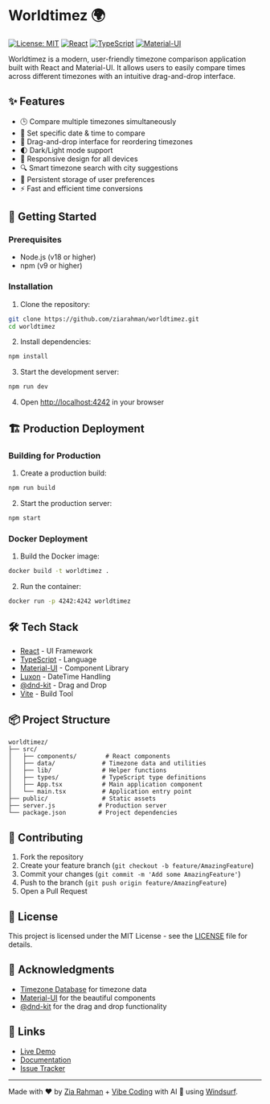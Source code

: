 # Worldtimez 🌍

[![License: MIT](https://img.shields.io/badge/License-MIT-yellow.svg)](https://opensource.org/licenses/MIT)
[![React](https://img.shields.io/badge/React-18.x-blue)](https://reactjs.org/)
[![TypeScript](https://img.shields.io/badge/TypeScript-5.x-blue)](https://www.typescriptlang.org/)
[![Material-UI](https://img.shields.io/badge/MUI-5.x-blue)](https://mui.com/)

Worldtimez is a modern, user-friendly timezone comparison application built with React and Material-UI. It allows users to easily compare times across different timezones with an intuitive drag-and-drop interface.

## ✨ Features

- 🕒 Compare multiple timezones simultaneously
- 📅 Set specific date & time to compare
- 🔄 Drag-and-drop interface for reordering timezones
- 🌓 Dark/Light mode support
- 📱 Responsive design for all devices
- 🔍 Smart timezone search with city suggestions
- 💾 Persistent storage of user preferences
- ⚡ Fast and efficient time conversions

## 🚀 Getting Started

### Prerequisites

- Node.js (v18 or higher)
- npm (v9 or higher)

### Installation

1. Clone the repository:
```bash
git clone https://github.com/ziarahman/worldtimez.git
cd worldtimez
```

2. Install dependencies:
```bash
npm install
```

3. Start the development server:
```bash
npm run dev
```

4. Open [http://localhost:4242](http://localhost:4242) in your browser

## 🏗️ Production Deployment

### Building for Production

1. Create a production build:
```bash
npm run build
```

2. Start the production server:
```bash
npm start
```

### Docker Deployment

1. Build the Docker image:
```bash
docker build -t worldtimez .
```

2. Run the container:
```bash
docker run -p 4242:4242 worldtimez
```

## 🛠️ Tech Stack

- [React](https://reactjs.org/) - UI Framework
- [TypeScript](https://www.typescriptlang.org/) - Language
- [Material-UI](https://mui.com/) - Component Library
- [Luxon](https://moment.github.io/luxon/) - DateTime Handling
- [@dnd-kit](https://dndkit.com/) - Drag and Drop
- [Vite](https://vitejs.dev/) - Build Tool

## 📦 Project Structure

```
worldtimez/
├── src/
│   ├── components/        # React components
│   ├── data/             # Timezone data and utilities
│   ├── lib/              # Helper functions
│   ├── types/            # TypeScript type definitions
│   ├── App.tsx           # Main application component
│   └── main.tsx          # Application entry point
├── public/               # Static assets
├── server.js            # Production server
└── package.json         # Project dependencies
```

## 🤝 Contributing

1. Fork the repository
2. Create your feature branch (`git checkout -b feature/AmazingFeature`)
3. Commit your changes (`git commit -m 'Add some AmazingFeature'`)
4. Push to the branch (`git push origin feature/AmazingFeature`)
5. Open a Pull Request

## 📝 License

This project is licensed under the MIT License - see the [LICENSE](LICENSE) file for details.

## 👏 Acknowledgments

- [Timezone Database](https://timezonedb.com/) for timezone data
- [Material-UI](https://mui.com/) for the beautiful components
- [@dnd-kit](https://dndkit.com/) for the drag and drop functionality

## 🔗 Links

- [Live Demo](https://worldtimez.vercel.app)
- [Documentation](https://github.com/ziarahman/worldtimez/wiki)
- [Issue Tracker](https://github.com/ziarahman/worldtimez/issues)

---

Made with ❤️ by [Zia Rahman](https://github.com/ziarahman) + [Vibe Coding](https://en.wikipedia.org/wiki/Vibe_coding) with AI 🤖 using [Windsurf](https://windsurf.ai).
